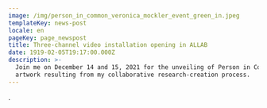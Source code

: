 ```yaml
---
image: /img/person_in_common_veronica_mockler_event_green_in.jpeg
templateKey: news-post
locale: en
pageKey: page_newspost
title: Three-channel video installation opening in ALLAB
date: 1919-02-05T19:17:00.000Z
description: >-
  Join me on December 14 and 15, 2021 for the unveiling of Person in Common, the
  artwork resulting from my collaborative research-creation process.
---
```

.
